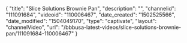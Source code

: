 {
    "title": "Slice Solutions Brownie Pan",
    "description": "",
    "channelid": "111091684",
    "videoid": "110006467",
    "date_created": "1502525566",
    "date_modified": "1504049170",
    "type": "captivate",
    "layout": "channelVideo",
    "url": "\/bbbusa-latest-videos\/slice-solutions-brownie-pan\/111091684-110006467"
}